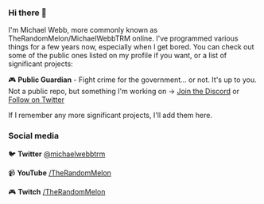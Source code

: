 ### Hi there 👋
I'm Michael Webb, more commonly known as TheRandomMelon/MichaelWebbTRM online. I've programmed various things for a few years now, especially when I get bored. You can check out some of the public ones listed on my profile if you want, or a list of significant projects:

🎮 **Public Guardian** - Fight crime for the government... or not. It's up to you. Not a public repo, but something I'm working on -> [Join the Discord](https://discord.gg/CeBBXWN) or [Follow on Twitter](https://twitter.com/PubGuardGame)

If I remember any more significant projects, I'll add them here.

### Social media
🐦 **Twitter** [@michaelwebbtrm](https://twitter.com/michaelwebbtrm)

📹 **YouTube** [/TheRandomMelon](https://youtube.com/TheRandomMelon)

🎮 **Twitch**  [/TheRandomMelon](https://twitch.tv/TheRandomMelon)

<!--
**TheRandomMelon/TheRandomMelon** is a ✨ _special_ ✨ repository because its `README.md` (this file) appears on your GitHub profile.

Here are some ideas to get you started:

- 🔭 I’m currently working on ...
- 🌱 I’m currently learning ...
- 👯 I’m looking to collaborate on ...
- 🤔 I’m looking for help with ...
- 💬 Ask me about ...
- 📫 How to reach me: ...
- 😄 Pronouns: ...
- ⚡ Fun fact: ...
-->
